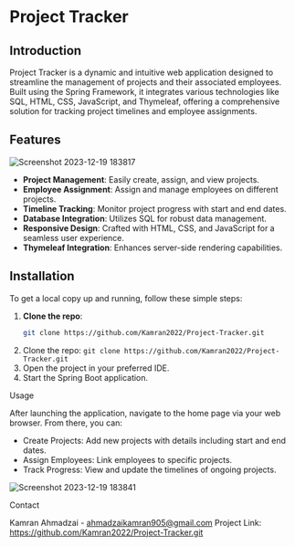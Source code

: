 # Project Tracker

## Introduction
Project Tracker is a dynamic and intuitive web application designed to streamline the management of projects and their associated employees. Built using the Spring Framework, it integrates various technologies like SQL, HTML, CSS, JavaScript, and Thymeleaf, offering a comprehensive solution for tracking project timelines and employee assignments.

## Features

![Screenshot 2023-12-19 183817](https://github.com/Kamran2022/Project-Tracker/assets/97768463/9d58322d-c709-4bea-a6df-1fe892244920)

- **Project Management**: Easily create, assign, and view projects.
- **Employee Assignment**: Assign and manage employees on different projects.
- **Timeline Tracking**: Monitor project progress with start and end dates.
- **Database Integration**: Utilizes SQL for robust data management.
- **Responsive Design**: Crafted with HTML, CSS, and JavaScript for a seamless user experience.
- **Thymeleaf Integration**: Enhances server-side rendering capabilities.

## Installation
To get a local copy up and running, follow these simple steps:

1. **Clone the repo**: 
   ```sh
   git clone https://github.com/Kamran2022/Project-Tracker.git


1. Clone the repo: `git clone https://github.com/Kamran2022/Project-Tracker.git`
2. Open the project in your preferred IDE.
3. Start the Spring Boot application.


Usage

After launching the application, navigate to the home page via your web browser. From there, you can:

- Create Projects: Add new projects with details including start and end dates.
- Assign Employees: Link employees to specific projects.
- Track Progress: View and update the timelines of ongoing projects.

![Screenshot 2023-12-19 183841](https://github.com/Kamran2022/Project-Tracker/assets/97768463/75106023-8701-4a26-811a-bd7b0378541a)

Contact

Kamran Ahmadzai - ahmadzaikamran905@gmail.com
Project Link: https://github.com/Kamran2022/Project-Tracker.git
